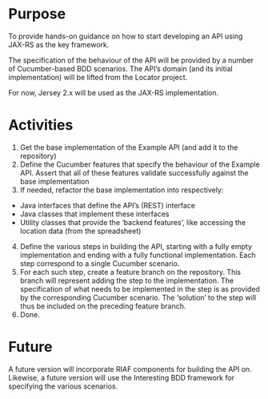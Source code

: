 # Purpose
To provide hands-on guidance on how to start developing an API using JAX-RS as the key framework. 

The specification of the behaviour of the API will be provided by a number of Cucumber-based BDD scenarios. The API’s domain (and its initial implementation) will be lifted from the Locator project. 

For now, Jersey 2.x will be used as the JAX-RS implementation.

# Activities
1. Get the base implementation of the Example API (and add it to the repository)
2. Define the Cucumber features that specify the behaviour of the Example API. Assert that all of these features validate successfully against the base implementation
3. If needed, refactor the base implementation into respectively:  
- Java interfaces that define the API’s (REST) interface  
- Java classes that implement these interfaces  
- Utility classes that provide the ‘backend features’, like accessing the location data (from the spreadsheet)
4. Define the various steps in building the API, starting with a fully empty implementation and ending with a fully functional implementation. Each step correspond to a single Cucumber scenario.
5. For each such step, create a feature branch on the repository. This branch will represent adding the step to the implementation.  The specification of what needs to be implemented in the step is as provided by the corresponding Cucumber scenario. The ‘solution’ to the step will thus be included on the preceding feature branch. 
6. Done.

# Future
A future version will incorporate RIAF components for building the API on. Likewise, a future version will use the Interesting BDD framework for specifying the various scenarios.
